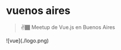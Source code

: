 # vuenos aires
>✌️🏾 Meetup de Vue.js en Buenos Aires

<p text-align="center">
  ![vue](./logo.png)
</p>
